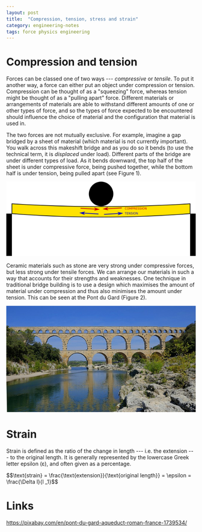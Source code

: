 ```yaml
---
layout: post
title:  "Compression, tension, stress and strain"
category: engineering-notes
tags: force physics engineering
---
```


# Compression and tension

Forces can be classed one of two ways --- *compressive* or
*tensile*. To put it another way, a force can either put an object
under compression or tension. Compression can be thought of as a
"squeezing" force, whereas tension might be thought of as a "pulling
apart" force. Different materials or arrangements of materials are
able to withstand different amounts of one or other types of force,
and so the types of force expected to be encountered should influence
the choice of material and the configuration that material is used in.

The two forces are not mutually exclusive. For example, imagine a gap
bridged by a sheet of material (which material is not currently
important). You walk across this makeshift bridge and as you do so it
bends (to use the technical term, it is _displaced_ under
load). Different parts of the bridge are under different types of
load. As it bends downward, the top half of the sheet is under
compressive force, being pushed together, while the bottom half is
under tension, being pulled apart (see Figure 1).

![Figure 1](/img/bridge-compression-tension.png)

Ceramic materials such as stone are very strong under compressive
forces, but less strong under tensile forces. We can arrange our
materials in such a way that accounts for their strengths and
weaknesses. One technique in traditional bridge building is to use a
design which maximises the amount of material under compression and
thus also minimises the amount under tension. This can be seen at the
Pont du Gard (Figure 2).

![Figure 2](/img/pont-du-gard.jpg)

# Strain

Strain is defined as the ratio of the change in length --- i.e. the
extension --- to the original length. It is generally represented by
the lowercase Greek letter epsilon (ε), and often given as a
percentage.

<div class="important-note">$$\text{strain} = \frac{\text{extension}}{\text{original length}}
     			    = \epsilon = \frac{\Delta l}{l _1}$$

# Links

https://pixabay.com/en/pont-du-gard-aqueduct-roman-france-1739534/